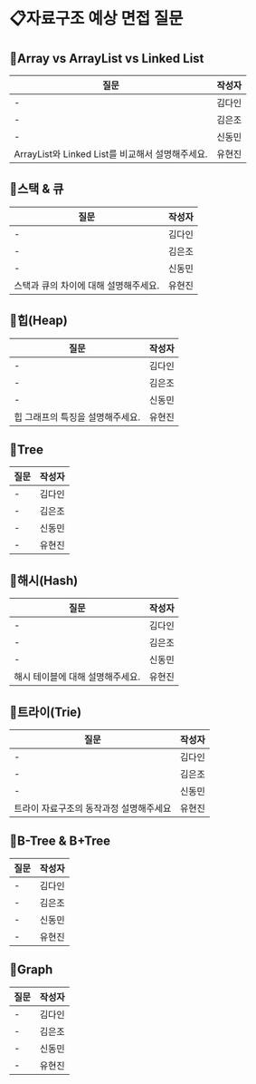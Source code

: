 # 📋자료구조 예상 면접 질문

## 📍Array vs ArrayList vs Linked List
질문|작성자|
---|---- |
-| 김다인 |
-| 김은조 |
-| 신동민 |
ArrayList와 Linked List를 비교해서 설명해주세요. | 유현진 |


## 📍스택 & 큐
질문|작성자|
---|---- |
-| 김다인 |
-| 김은조 |
-| 신동민 |
스택과 큐의 차이에 대해 설명해주세요. | 유현진 |

## 📍힙(Heap)
질문|작성자|
---|---- |
-| 김다인 |
-| 김은조 |
-| 신동민 |
힙 그래프의 특징을 설명해주세요. | 유현진 |

## 📍Tree
질문|작성자|
---|---- |
-| 김다인 |
-| 김은조 |
-| 신동민 |
-| 유현진 |

## 📍해시(Hash)
질문|작성자|
---|---- |
-| 김다인 |
-| 김은조 |
-| 신동민 |
해시 테이블에 대해 설명해주세요. | 유현진 |

## 📍트라이(Trie)
질문|작성자|
---|---- |
-| 김다인 |
-| 김은조 |
-| 신동민 |
트라이 자료구조의 동작과정 설명해주세요| 유현진 |

## 📍B-Tree & B+Tree
질문|작성자|
---|---- |
-| 김다인 |
-| 김은조 |
-| 신동민 |
-| 유현진 |

## 📍Graph
질문|작성자|
---|---- |
-| 김다인 |
-| 김은조 |
-| 신동민 |
-| 유현진 |
